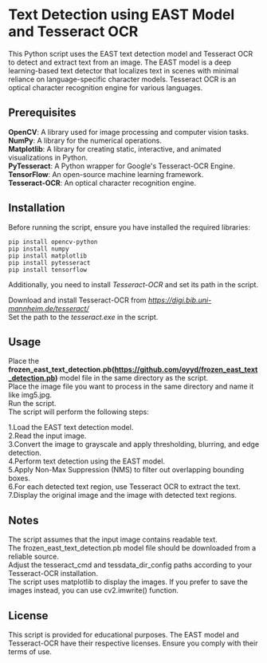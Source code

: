 # Text Detection using EAST Model and Tesseract OCR
This Python script uses the EAST text detection model and Tesseract OCR to detect and extract text from an image. The EAST model is a deep learning-based text detector that localizes text in scenes with minimal reliance on language-specific character models. Tesseract OCR is an optical character recognition engine for various languages.

## Prerequisites
__OpenCV__: A library used for image processing and computer vision tasks.  
__NumPy__: A library for the numerical operations.  
__Matplotlib__: A library for creating static, interactive, and animated visualizations in Python.  
__PyTesseract__: A Python wrapper for Google's Tesseract-OCR Engine.  
__TensorFlow__: An open-source machine learning framework.  
__Tesseract-OCR__: An optical character recognition engine.  

## Installation
Before running the script, ensure you have installed the required libraries:

```
pip install opencv-python
pip install numpy
pip install matplotlib
pip install pytesseract
pip install tensorflow
```

Additionally, you need to install _Tesseract-OCR_ and set its path in the script.

Download and install Tesseract-OCR from _https://digi.bib.uni-mannheim.de/tesseract/_  
Set the path to the _tesseract.exe_ in the script.

## Usage
Place the __frozen_east_text_detection.pb(https://github.com/oyyd/frozen_east_text_detection.pb)__ model file in the same directory as the script.  
Place the image file you want to process in the same directory and name it like img5.jpg.  
Run the script.  
The script will perform the following steps:

1.Load the EAST text detection model.  
2.Read the input image.  
3.Convert the image to grayscale and apply thresholding, blurring, and edge detection.  
4.Perform text detection using the EAST model.  
5.Apply Non-Max Suppression (NMS) to filter out overlapping bounding boxes.  
6.For each detected text region, use Tesseract OCR to extract the text.  
7.Display the original image and the image with detected text regions.

## Notes
The script assumes that the input image contains readable text.  
The frozen_east_text_detection.pb model file should be downloaded from a reliable source.  
Adjust the tesseract_cmd and tessdata_dir_config paths according to your Tesseract-OCR installation.  
The script uses matplotlib to display the images. If you prefer to save the images instead, you can use cv2.imwrite() function.

## License
This script is provided for educational purposes. The EAST model and Tesseract-OCR have their respective licenses. Ensure you comply with their terms of use.
